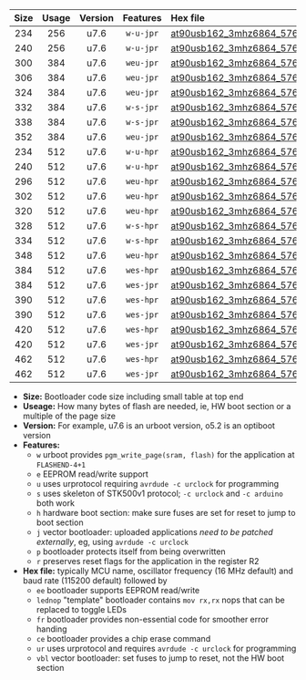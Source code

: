 |Size|Usage|Version|Features|Hex file|
|:-:|:-:|:-:|:-:|:--|
|234|256|u7.6|`w-u-jpr`|[at90usb162_3mhz6864_57600bps_ur_vbl.hex](https://raw.githubusercontent.com/stefanrueger/urboot/main//at90usb162_3mhz6864_57600bps_ur_vbl.hex)|
|240|256|u7.6|`w-u-jpr`|[at90usb162_3mhz6864_57600bps_lednop_ur_vbl.hex](https://raw.githubusercontent.com/stefanrueger/urboot/main//at90usb162_3mhz6864_57600bps_lednop_ur_vbl.hex)|
|300|384|u7.6|`weu-jpr`|[at90usb162_3mhz6864_57600bps_ee_ur_vbl.hex](https://raw.githubusercontent.com/stefanrueger/urboot/main//at90usb162_3mhz6864_57600bps_ee_ur_vbl.hex)|
|306|384|u7.6|`weu-jpr`|[at90usb162_3mhz6864_57600bps_ee_lednop_ur_vbl.hex](https://raw.githubusercontent.com/stefanrueger/urboot/main//at90usb162_3mhz6864_57600bps_ee_lednop_ur_vbl.hex)|
|324|384|u7.6|`weu-jpr`|[at90usb162_3mhz6864_57600bps_ee_lednop_fr_ur_vbl.hex](https://raw.githubusercontent.com/stefanrueger/urboot/main//at90usb162_3mhz6864_57600bps_ee_lednop_fr_ur_vbl.hex)|
|332|384|u7.6|`w-s-jpr`|[at90usb162_3mhz6864_57600bps_vbl.hex](https://raw.githubusercontent.com/stefanrueger/urboot/main//at90usb162_3mhz6864_57600bps_vbl.hex)|
|338|384|u7.6|`w-s-jpr`|[at90usb162_3mhz6864_57600bps_lednop_vbl.hex](https://raw.githubusercontent.com/stefanrueger/urboot/main//at90usb162_3mhz6864_57600bps_lednop_vbl.hex)|
|352|384|u7.6|`weu-jpr`|[at90usb162_3mhz6864_57600bps_ee_lednop_fr_ce_ur_vbl.hex](https://raw.githubusercontent.com/stefanrueger/urboot/main//at90usb162_3mhz6864_57600bps_ee_lednop_fr_ce_ur_vbl.hex)|
|234|512|u7.6|`w-u-hpr`|[at90usb162_3mhz6864_57600bps_ur.hex](https://raw.githubusercontent.com/stefanrueger/urboot/main//at90usb162_3mhz6864_57600bps_ur.hex)|
|240|512|u7.6|`w-u-hpr`|[at90usb162_3mhz6864_57600bps_lednop_ur.hex](https://raw.githubusercontent.com/stefanrueger/urboot/main//at90usb162_3mhz6864_57600bps_lednop_ur.hex)|
|296|512|u7.6|`weu-hpr`|[at90usb162_3mhz6864_57600bps_ee_ur.hex](https://raw.githubusercontent.com/stefanrueger/urboot/main//at90usb162_3mhz6864_57600bps_ee_ur.hex)|
|302|512|u7.6|`weu-hpr`|[at90usb162_3mhz6864_57600bps_ee_lednop_ur.hex](https://raw.githubusercontent.com/stefanrueger/urboot/main//at90usb162_3mhz6864_57600bps_ee_lednop_ur.hex)|
|320|512|u7.6|`weu-hpr`|[at90usb162_3mhz6864_57600bps_ee_lednop_fr_ur.hex](https://raw.githubusercontent.com/stefanrueger/urboot/main//at90usb162_3mhz6864_57600bps_ee_lednop_fr_ur.hex)|
|328|512|u7.6|`w-s-hpr`|[at90usb162_3mhz6864_57600bps.hex](https://raw.githubusercontent.com/stefanrueger/urboot/main//at90usb162_3mhz6864_57600bps.hex)|
|334|512|u7.6|`w-s-hpr`|[at90usb162_3mhz6864_57600bps_lednop.hex](https://raw.githubusercontent.com/stefanrueger/urboot/main//at90usb162_3mhz6864_57600bps_lednop.hex)|
|348|512|u7.6|`weu-hpr`|[at90usb162_3mhz6864_57600bps_ee_lednop_fr_ce_ur.hex](https://raw.githubusercontent.com/stefanrueger/urboot/main//at90usb162_3mhz6864_57600bps_ee_lednop_fr_ce_ur.hex)|
|384|512|u7.6|`wes-hpr`|[at90usb162_3mhz6864_57600bps_ee.hex](https://raw.githubusercontent.com/stefanrueger/urboot/main//at90usb162_3mhz6864_57600bps_ee.hex)|
|384|512|u7.6|`wes-jpr`|[at90usb162_3mhz6864_57600bps_ee_vbl.hex](https://raw.githubusercontent.com/stefanrueger/urboot/main//at90usb162_3mhz6864_57600bps_ee_vbl.hex)|
|390|512|u7.6|`wes-hpr`|[at90usb162_3mhz6864_57600bps_ee_lednop.hex](https://raw.githubusercontent.com/stefanrueger/urboot/main//at90usb162_3mhz6864_57600bps_ee_lednop.hex)|
|390|512|u7.6|`wes-jpr`|[at90usb162_3mhz6864_57600bps_ee_lednop_vbl.hex](https://raw.githubusercontent.com/stefanrueger/urboot/main//at90usb162_3mhz6864_57600bps_ee_lednop_vbl.hex)|
|420|512|u7.6|`wes-hpr`|[at90usb162_3mhz6864_57600bps_ee_lednop_fr.hex](https://raw.githubusercontent.com/stefanrueger/urboot/main//at90usb162_3mhz6864_57600bps_ee_lednop_fr.hex)|
|420|512|u7.6|`wes-jpr`|[at90usb162_3mhz6864_57600bps_ee_lednop_fr_vbl.hex](https://raw.githubusercontent.com/stefanrueger/urboot/main//at90usb162_3mhz6864_57600bps_ee_lednop_fr_vbl.hex)|
|462|512|u7.6|`wes-hpr`|[at90usb162_3mhz6864_57600bps_ee_lednop_fr_ce.hex](https://raw.githubusercontent.com/stefanrueger/urboot/main//at90usb162_3mhz6864_57600bps_ee_lednop_fr_ce.hex)|
|462|512|u7.6|`wes-jpr`|[at90usb162_3mhz6864_57600bps_ee_lednop_fr_ce_vbl.hex](https://raw.githubusercontent.com/stefanrueger/urboot/main//at90usb162_3mhz6864_57600bps_ee_lednop_fr_ce_vbl.hex)|

- **Size:** Bootloader code size including small table at top end
- **Useage:** How many bytes of flash are needed, ie, HW boot section or a multiple of the page size
- **Version:** For example, u7.6 is an urboot version, o5.2 is an optiboot version
- **Features:**
  + `w` urboot provides `pgm_write_page(sram, flash)` for the application at `FLASHEND-4+1`
  + `e` EEPROM read/write support
  + `u` uses urprotocol requiring `avrdude -c urclock` for programming
  + `s` uses skeleton of STK500v1 protocol; `-c urclock` and `-c arduino` both work
  + `h` hardware boot section: make sure fuses are set for reset to jump to boot section
  + `j` vector bootloader: uploaded applications *need to be patched externally*, eg, using `avrdude -c urclock`
  + `p` bootloader protects itself from being overwritten
  + `r` preserves reset flags for the application in the register R2
- **Hex file:** typically MCU name, oscillator frequency (16 MHz default) and baud rate (115200 default) followed by
  + `ee` bootloader supports EEPROM read/write
  + `lednop` "template" bootloader contains `mov rx,rx` nops that can be replaced to toggle LEDs
  + `fr` bootloader provides non-essential code for smoother error handing
  + `ce` bootloader provides a chip erase command
  + `ur` uses urprotocol and requires `avrdude -c urclock` for programming
  + `vbl` vector bootloader: set fuses to jump to reset, not the HW boot section
